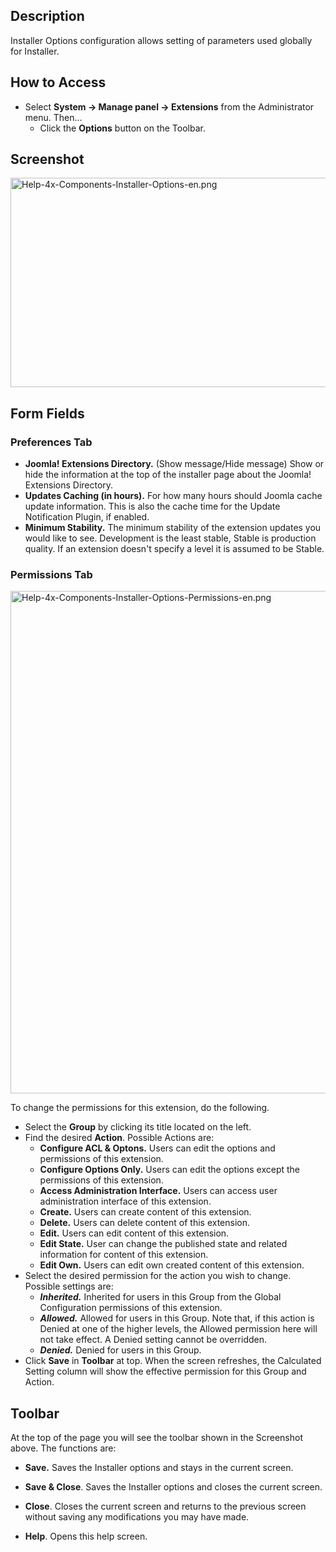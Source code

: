 <!-- Filename: Help4.x:Installer:_Options / Display title: Installer: Options -->

## Description

Installer Options configuration allows setting of parameters used
globally for Installer.

## How to Access

- Select **System **→** Manage panel **→** Extensions** from the
  Administrator menu. Then...
  - Click the **Options** button on the Toolbar.

## Screenshot

<img
src="https://docs.joomla.org/images/c/c4/Help-4x-Components-Installer-Options-en.png"
decoding="async" data-file-width="800" data-file-height="335"
width="800" height="335"
alt="Help-4x-Components-Installer-Options-en.png" />

## Form Fields

### Preferences Tab

- **Joomla! Extensions Directory.** (Show message/Hide message) Show or
  hide the information at the top of the installer page about the
  Joomla! Extensions Directory.
- **Updates Caching (in hours).** For how many hours should Joomla cache
  update information. This is also the cache time for the Update
  Notification Plugin, if enabled.
- **Minimum Stability.** The minimum stability of the extension updates
  you would like to see. Development is the least stable, Stable is
  production quality. If an extension doesn't specify a level it is
  assumed to be Stable.

### Permissions Tab

<img
src="https://docs.joomla.org/images/1/1f/Help-4x-Components-Installer-Options-Permissions-en.png"
decoding="async" data-file-width="600" data-file-height="603"
width="800" height="804"
alt="Help-4x-Components-Installer-Options-Permissions-en.png" />

  
To change the permissions for this extension, do the following.

- Select the **Group** by clicking its title located on the left.
- Find the desired **Action**. Possible Actions are:
  - **Configure ACL & Optons.** Users can edit the options and
    permissions of this extension.
  - **Configure Options Only.** Users can edit the options except the
    permissions of this extension.
  - **Access Administration Interface.** Users can access user
    administration interface of this extension.
  - **Create.** Users can create content of this extension.
  - **Delete.** Users can delete content of this extension.
  - **Edit.** Users can edit content of this extension.
  - **Edit State.** User can change the published state and related
    information for content of this extension.
  - **Edit Own.** Users can edit own created content of this extension.
- Select the desired permission for the action you wish to change.
  Possible settings are:
  - ***Inherited.*** Inherited for users in this Group from the Global
    Configuration permissions of this extension.
  - ***Allowed.*** Allowed for users in this Group. Note that, if this
    action is Denied at one of the higher levels, the Allowed permission
    here will not take effect. A Denied setting cannot be overridden.
  - ***Denied.*** Denied for users in this Group.
- Click **Save** in **Toolbar** at top. When the screen refreshes, the
  Calculated Setting column will show the effective permission for this
  Group and Action.

## Toolbar

At the top of the page you will see the toolbar shown in the Screenshot
above. The functions are:

- **Save.** Saves the Installer options and stays in the current screen.

<!-- -->

- **Save & Close**. Saves the Installer options and closes the current
  screen.

<!-- -->

- **Close**. Closes the current screen and returns to the previous
  screen without saving any modifications you may have made.

<!-- -->

- **Help**. Opens this help screen.
